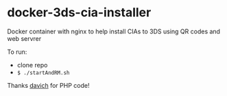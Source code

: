 # docker-3ds-cia-installer
Docker container with nginx to help install CIAs to 3DS using QR codes and web servrer


To run: 
* clone repo
* `$ ./startAndRM.sh`

Thanks [davich](https://4pda.ru/forum/index.php?showuser=2363421) for PHP code!

